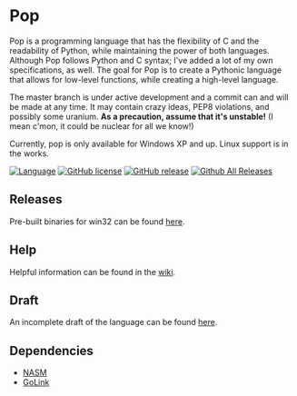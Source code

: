 # Pop
Pop is a programming language that has the flexibility of C and the readability of Python, while maintaining the power of both languages. Although Pop follows Python and C syntax; I've added a lot of my own specifications, as well. The goal for Pop is to create a Pythonic language that allows for low-level functions, while creating a high-level language.

The master branch is under active development and a commit can and will be made at any time. It may contain crazy ideas, PEP8 violations, and possibly some uranium. **As a precaution, assume that it's unstable!** (I mean c'mon, it could be nuclear for all we know!)

Currently, pop is only available for Windows XP and up. Linux support is in the works.

[![Language](https://img.shields.io/badge/Language-Python-blue.svg?style=flat-square)](https://github.com/I8087/Pop/)
[![GitHub license](https://img.shields.io/badge/license-BSD-blue.svg?style=flat-square)](https://raw.githubusercontent.com/I8087/Pop/master/LICENSE)
[![GitHub release](https://img.shields.io/github/release/I8087/Pop.svg?style=flat-square)](https://github.com/I8087/Pop/releases)
[![Github All Releases](https://img.shields.io/github/downloads/I8087/Pop/total.svg?style=flat-square)](https://github.com/I8087/Pop/)

## Releases
Pre-built binaries for win32 can be found [here](https://github.com/I8087/Pop/releases).

## Help
Helpful information can be found in the [wiki](https://github.com/I8087/Pop/wiki).

## Draft
An incomplete draft of the language can be found [here](https://en.wikiversity.org/wiki/User:I8086/Draft).

## Dependencies
* [NASM](http://nasm.us/)
* [GoLink](http://www.godevtool.com/GolinkHelp/GoLink.htm)
